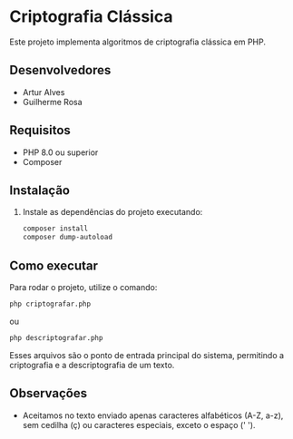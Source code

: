 # Criptografia Clássica

Este projeto implementa algoritmos de criptografia clássica em PHP.

## Desenvolvedores
- Artur Alves
- Guilherme Rosa

## Requisitos
- PHP 8.0 ou superior
- Composer

## Instalação
1. Instale as dependências do projeto executando:
	```bash
	composer install
	composer dump-autoload
	```

## Como executar
Para rodar o projeto, utilize o comando:
```bash
php criptografar.php
```
ou
```bash
php descriptografar.php
```

Esses arquivos são o ponto de entrada principal do sistema, permitindo a criptografia e a descriptografia de um texto.

## Observações
- Aceitamos no texto enviado apenas caracteres alfabéticos (A-Z, a-z), sem cedilha (ç) ou caracteres especiais, exceto o espaço (' ').